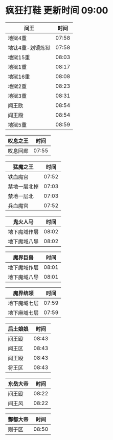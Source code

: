 # 疯狂打鞋 更新时间 09:00

| 间王   | 时间    |
|--------|-------|
| 地狱4重 | 07:58 |
| 地钛4重-划镜炼狱 | 07:58 |
| 地狱15重 | 08:03 |
| 地狱1重 | 08:17 |
| 地狱16重 | 08:08 |
| 地狱2重 | 08:23 |
| 地狱3重 | 08:31 |
| 闻王欧 | 08:54 |
| 阎王殿 | 08:54 |
| 地狱5重 | 08:59 |

| 叹息之王   | 时间    |
|--------|-------|
| 叹息回廊 | 07:55 |

| 猛魔之王   | 时间    |
|--------|-------|
| 铁血魔宫 | 07:52 |
| 禁地一层北掉 | 07:03 |
| 禁地一层北 | 07:03 |
| 兵血魔宫 | 07:52 |

| 鬼火人马   | 时间    |
|--------|-------|
| 地下魔域作层 | 08:02 |
| 地下魔域八导 | 08:02 |

| 魔界巨兽   | 时间    |
|--------|-------|
| 地下魔域作层 | 08:01 |
| 地下魔域八导 | 08:01 |

| 魔界统领   | 时间    |
|--------|-------|
| 地下魔域七层 | 07:59 |
| 地下麻域七层 | 07:59 |

| 后土娘娘   | 时间    |
|--------|-------|
| 间王殴 | 08:43 |
| 闻王区 | 08:43 |
| 闻王殴 | 08:43 |
| 将王区 | 08:43 |

| 东岳大帝   | 时间    |
|--------|-------|
| 间王殴 | 08:22 |
| 间王风 | 08:22 |

| 酆都大帝   | 时间    |
|--------|-------|
| 则于区 | 08:50 |